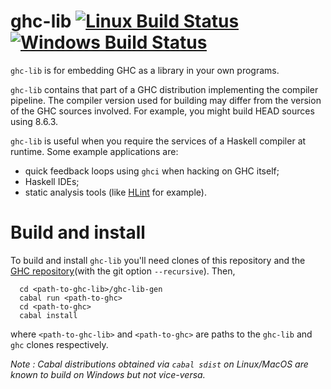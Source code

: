 # ghc-lib [![Linux Build Status](https://img.shields.io/travis/digital-asset/ghc-lib/master.svg?label=Linux%20%26%20Mac%20builds)](https://travis-ci.org/digital-asset/ghc-lib)  [![Windows Build Status](https://img.shields.io/appveyor/ci/shayne-fletcher-da/ghc-lib/master.svg?label=Windows%20build)](https://ci.appveyor.com/project/shayne-fletcher-da/ghc-lib)

`ghc-lib` is for embedding GHC as a library in your own programs.

`ghc-lib` contains that part of a GHC distribution implementing the compiler pipeline. The compiler version used for building may differ from the version of the GHC sources involved. For example, you might build HEAD sources using 8.6.3.

`ghc-lib` is useful when you require the services of a Haskell compiler at runtime. Some example applications are:
  - quick feedback loops using `ghci` when hacking on GHC itself;
  - Haskell IDEs;
  - static analysis tools (like [HLint](https://github.com/ndmitchell/hlint) for example).

# Build and install

To build and install `ghc-lib` you'll need clones of this repository and the [GHC repository](https://git.haskell.org/ghc.git)(with the git option `--recursive`). Then,
```
  cd <path-to-ghc-lib>/ghc-lib-gen
  cabal run <path-to-ghc>
  cd <path-to-ghc>
  cabal install
```
where `<path-to-ghc-lib>` and `<path-to-ghc>` are paths to the `ghc-lib` and `ghc` clones respectively.

*Note : Cabal distributions obtained via `cabal sdist` on Linux/MacOS are known to build on Windows but not vice-versa.*

